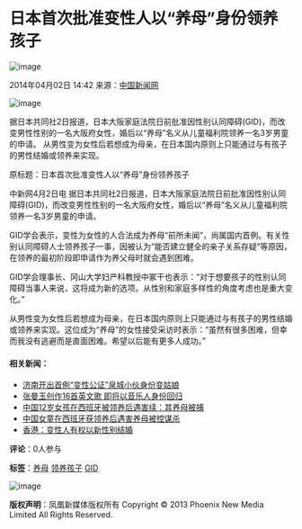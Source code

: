 # 日本首次批准变性人以“养母”身份领养孩子

![image](http://y1.ifengimg.com/05d7c5c07c1ed4f3/2015/1225/rdn_567cd968470c1.jpg)

2014年04月02日 14:42 来源：[中国新闻网](http://www.chinanews.com/gj/2014/04-02/6021074.shtml)

![image](http://h2.ifengimg.com/0f56ee67a4c375c2/2013/1106/indeccode.png)

据日本共同社2日报道，日本大阪家庭法院日前批准因性别认同障碍(GID)，而改变男性性别的一名大阪府女性，婚后以“养母”名义从儿童福利院领养一名3岁男童的申请。 从男性变为女性后若想成为母亲，在日本国内原则上只能通过与有孩子的男性结婚或领养来实现。

原标题：日本首次批准变性人以“养母”身份领养孩子

中新网4月2日电  据日本共同社2日报道，日本大阪家庭法院日前批准因性别认同障碍(GID)，而改变男性性别的一名大阪府女性，婚后以“养母”名义从儿童福利院领养一名3岁男童的申请。

GID学会表示，变性为女性的人合法成为养母“前所未闻”，尚属国内首例。有关性别认同障碍人士领养孩子一事，因被认为“能否建立健全的亲子关系存疑”等原因，在领养的最初阶段即申请作为养父母时就会遇到困难。

GID学会理事长、冈山大学妇产科教授中冢干也表示：“对于想要孩子的性别认同障碍当事人来说，这将成为新的选项。从性别和家庭多样性的角度考虑也是重大变化。”

从男性变为女性后若想成为母亲，在日本国内原则上只能通过与有孩子的男性结婚或领养来实现。这位成为“养母”的女性接受采访时表示：“虽然有很多困难，但幸而我没有逃避而是直面困难。希望以后能有更多人成功。”

#### 相关新闻：

- [济南开出首例“变性公证”泉城小伙身份变姑娘](http://sd.ifeng.com/news/redianchengshi/detail_2013_09/30/1284298_0.shtml?_from_ralated)
- [张曼玉创作16首英文歌 即将以音乐人身份回归](http://sd.ifeng.com/news/shipinyule/detail_2014_03/20/2011108_0.shtml?_from_ralated)
- [中国12岁女孩在西班牙被领养后遇害续：其养母被捕](http://sd.ifeng.com/zbc/detail_2013_09/25/1263948_0.shtml?_from_ralated)
- [中国女童在西班牙获领养后遇害养母被控谋杀](http://sd.ifeng.com/education/jiaoyuzixun/detail_2013_09/26/1268412_0.shtml)
- [香港：变性人有权以新性别结婚](http://sd.ifeng.com/zbc/detail_2013_05/14/796726_0.shtml?_from_ralated)

**评论**：0人参与

**标签**：[养母](http://search.ifeng.com/sofeng/search.action?c=1&q=%E5%85%BB%E6%AF%8D) [领养孩子](http://search.ifeng.com/sofeng/search.action?c=1&q=%E9%A2%86%E5%85%BB%E5%AD%A9%E5%AD%90) [GID](http://search.ifeng.com/sofeng/search.action?c=1&q=GID)

![image](http://h2.ifengimg.com/0f56ee67a4c375c2/2013/1106/indeccode.png)

**版权声明**：凤凰新媒体版权所有 Copyright © 2013 Phoenix New Media Limited All Rights Reserved.
